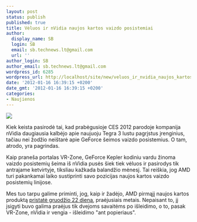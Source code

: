 ```yaml
---
layout: post
status: publish
published: true
title: Vėluos ir nVidia naujos kartos vaizdo posistemiai
author:
  display_name: SB
  login: SB
  email: sb.technews.lt@gmail.com
  url: ''
author_login: SB
author_email: sb.technews.lt@gmail.com
wordpress_id: 6285
wordpress_url: http://localhost/site/new/veluos_ir_nvidia_naujos_kartos_vaizdo_posistemiai/
date: '2012-01-16 16:39:15 +0200'
date_gmt: '2012-01-16 16:39:15 +0200'
categories:
- Naujienos
---
```

<div class="imgright"><img src="http://technews.lt/upload/28nm-NVIDIA-Kepler-GPU-Samples-Now-Shipping-2.jpg"  /></div>
<p>Kiek keista pasirodė tai, kad prabėgusioje CES 2012 parodoje kompanija nVidia daugiausia kalbėjo apie naujuoju Tegra 3 lustu pagrįstus įrenginius, tačiau nei žodžio neištarė apie GeForce šeimos vaizdo posistemius. O tam, atrodo, yra pagrindas.</p>
<p>Kaip praneša portalas VR-Zone, GeForce Kepler kodiniu vardu žinoma vaizdo posistemių šeima iš nVidia pusės šiek tiek vėluos ir pasirodys tik antrajame ketvirtyje, tiksliau kažkada balandžio mėnesį. Tai reiškia, jog AMD turi pakankamai laiko sustiprinti savo pozicijas naujos kartos vaizdo posistemių linijose.</p>
<p>Mes tuo tarpu galime priminti, jog, kaip ir žadėjo, AMD pirmąjį naujos kartos produktą <a class="ns" href="http://www.technews.lt/tekstas/amd_pristato_naujos_kartos_radeon_hd_7970.html;;">pristatė gruodžio 22 dieną</a>, praėjusiais metais. Nepaisant to, jį įsigyti buvo galima praėjus tik dvejoms savaitėms po išleidimo, o to, pasak VR-Zone, nVidia ir vengia - išleidimo "ant popieriaus".<br /></p>
